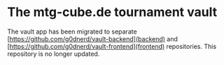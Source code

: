 # The mtg-cube.de tournament vault

The vault app has been migrated to separate [https://github.com/g0dnerd/vault-backend](backend) and [https://github.com/g0dnerd/vault-frontend](frontend) repositories. This repository is no longer updated.
